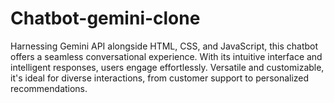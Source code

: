 # Chatbot-gemini-clone
Harnessing Gemini API alongside HTML, CSS, and JavaScript, this chatbot offers a seamless conversational experience. With its intuitive interface and intelligent responses, users engage effortlessly. Versatile and customizable, it's ideal for diverse interactions, from customer support to personalized recommendations.
